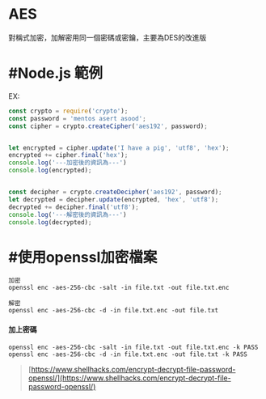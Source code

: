 # AES

對稱式加密，加解密用同一個密碼或密鑰，主要為DES的改進版

# \#Node.js 範例

EX:

```js
const crypto = require('crypto');
const password = 'mentos asert asood';
const cipher = crypto.createCipher('aes192', password);


let encrypted = cipher.update('I have a pig', 'utf8', 'hex');
encrypted += cipher.final('hex');
console.log('---加密後的資訊為---')
console.log(encrypted);


const decipher = crypto.createDecipher('aes192', password);
let decrypted = decipher.update(encrypted, 'hex', 'utf8');
decrypted += decipher.final('utf8');
console.log('---解密後的資訊為---')
console.log(decrypted);
```

# \#使用openssl加密檔案

```
加密
openssl enc -aes-256-cbc -salt -in file.txt -out file.txt.enc

解密
openssl enc -aes-256-cbc -d -in file.txt.enc -out file.txt
```

#### 加上密碼

```
openssl enc -aes-256-cbc -salt -in file.txt -out file.txt.enc -k PASS
openssl enc -aes-256-cbc -d -in file.txt.enc -out file.txt -k PASS
```

> [https://www.shellhacks.com/encrypt-decrypt-file-password-openssl/](https://www.shellhacks.com/encrypt-decrypt-file-password-openssl/)



